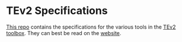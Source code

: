 # TEv2 Specifications

[This repo](https://github.com/tno-terminology-design/tev2-specifications) contains the specifications for the various tools in the [TEv2 toolbox](@). They can best be read on the [website](https://tno-terminology-design.github.io/tev2-specifiations).
